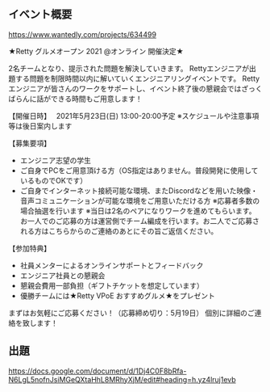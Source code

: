 ## イベント概要

https://www.wantedly.com/projects/634499

★Retty グルメオープン 2021 @オンライン 開催決定★

2名チームとなり、提示された問題を解決していきます。
Rettyエンジニアが出題する問題を制限時間以内に解いていくエンジニアリングイベントです。
Rettyエンジニアが皆さんのワークをサポートし、イベント終了後の懇親会ではざっくばらんに話ができる時間もご用意します！

【開催日時】　
2021年5月23日(日) 13:00-20:00予定
※スケジュールや注意事項等は後日案内します

【募集要項】
- エンジニア志望の学生
- ご自身でPCをご用意頂ける方（OS指定はありません。普段開発に使用しているものでOKです）
- ご自身でインターネット接続可能な環境、またDiscordなどを用いた映像・音声コミュニケーションが可能な環境をご用意いただける方
※応募者多数の場合抽選を行います
※当日は2名のペアになりワークを進めてもらいます。お一人でのご応募の方は運営側でチーム編成を行います。お二人でご応募される方はこちらからのご連絡のあとにその旨ご返信ください。

【参加特典】
- 社員メンターによるオンラインサポートとフィードバック
- エンジニア社員との懇親会
- 懇親会費用一部負担（ギフトチケットを想定しています）
- 優勝チームには★Retty VPoE おすすめグルメ★をプレゼント

まずはお気軽にご応募ください！（応募締め切り：5月19日）
個別に詳細のご連絡を致します！

## 出題

https://docs.google.com/document/d/1Dj4C0F8bRfa-N6LgL5nofnJsiMGeQXtaHhL8MRhyXjM/edit#heading=h.yz4lruj1evb